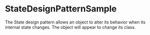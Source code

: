# StateDesignPatternSample
The State design pattern allows an object to alter its behavior when its internal state changes. The object will appear to change its class.
